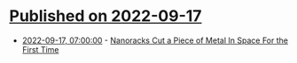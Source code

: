 # [Published on 2022-09-17](index.md)

* [2022-09-17, 07:00:00](https://science.slashdot.org/story/22/09/16/2226205/nanoracks-cut-a-piece-of-metal-in-space-for-the-first-time?utm_source=rss1.0mainlinkanon&utm_medium=feed) - [Nanoracks Cut a Piece of Metal In Space For the First Time](https://science.slashdot.org/story/22/09/16/2226205/nanoracks-cut-a-piece-of-metal-in-space-for-the-first-time?utm_source=rss1.0mainlinkanon&utm_medium=feed)
